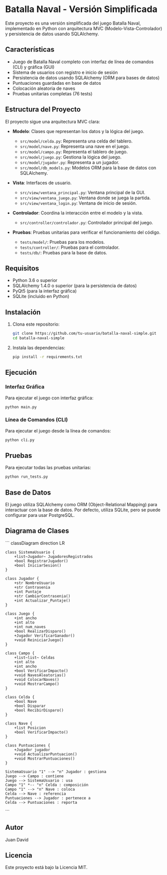 # Batalla Naval - Versión Simplificada

Este proyecto es una versión simplificada del juego Batalla Naval, implementado en Python con arquitectura MVC (Modelo-Vista-Controlador) y persistencia de datos usando SQLAlchemy.

## Características

- Juego de Batalla Naval completo con interfaz de línea de comandos (CLI) y gráfica (GUI)
- Sistema de usuarios con registro e inicio de sesión
- Persistencia de datos usando SQLAlchemy (ORM para bases de datos)
- Puntuaciones guardadas en base de datos
- Colocación aleatoria de naves
- Pruebas unitarias completas (76 tests)

## Estructura del Proyecto

El proyecto sigue una arquitectura MVC clara:

- **Modelo**: Clases que representan los datos y la lógica del juego.
  - `src/model/celda.py`: Representa una celda del tablero.
  - `src/model/nave.py`: Representa una nave en el juego.
  - `src/model/campo.py`: Representa el tablero de juego.
  - `src/model/juego.py`: Gestiona la lógica del juego.
  - `src/model/jugador.py`: Representa a un jugador.
  - `src/model/db_models.py`: Modelos ORM para la base de datos con SQLAlchemy.

- **Vista**: Interfaces de usuario.
  - `src/view/ventana_principal.py`: Ventana principal de la GUI.
  - `src/view/ventana_juego.py`: Ventana donde se juega la partida.
  - `src/view/ventana_login.py`: Ventana de inicio de sesión.

- **Controlador**: Coordina la interacción entre el modelo y la vista.
  - `src/controller/controlador.py`: Controlador principal del juego.

- **Pruebas**: Pruebas unitarias para verificar el funcionamiento del código.
  - `tests/model/`: Pruebas para los modelos.
  - `tests/controller/`: Pruebas para el controlador.
  - `tests/db/`: Pruebas para la base de datos.

## Requisitos

- Python 3.6 o superior
- SQLAlchemy 1.4.0 o superior (para la persistencia de datos)
- PyQt5 (para la interfaz gráfica)
- SQLite (incluido en Python)

## Instalación

1. Clona este repositorio:
   ```bash
   git clone https://github.com/tu-usuario/batalla-naval-simple.git
   cd batalla-naval-simple
   ```

2. Instala las dependencias:
   ```bash
   pip install -r requirements.txt
   ```

## Ejecución

### Interfaz Gráfica

Para ejecutar el juego con interfaz gráfica:

```bash
python main.py
```

### Línea de Comandos (CLI)

Para ejecutar el juego desde la línea de comandos:

```bash
python cli.py
```

## Pruebas

Para ejecutar todas las pruebas unitarias:

```bash
python run_tests.py
```

## Base de Datos

El juego utiliza SQLAlchemy como ORM (Object-Relational Mapping) para interactuar con la base de datos. Por defecto, utiliza SQLite, pero se puede configurar para usar PostgreSQL.

## Diagrama de Clases

\`\`\`
classDiagram
    direction LR

    class SistemaUsuario {
        +list~Jugador~ JugadoresRegistrados
        +bool RegistrarJugador()
        +bool IniciarSesion()
    }

    class Jugador {
        +str NombreUsuario
        +str Contrasenia
        +int Puntaje
        +str CambiarContrasenia()
        +int Actualizar_Puntaje()
    }

    class Juego {
        +int ancho
        +int alto
        +int num_naves
        +bool RealizarDisparo()
        +Jugador VerificarGanador()
        +void ReiniciarJuego()
    }

    class Campo {
        +list~list~ Celdas
        +int alto
        +int ancho
        +bool VerificarImpacto()
        +void NavesAleatorias()
        +void ColocarNaves()
        +void MostrarCampo()
    }

    class Celda {
        +bool Nave
        +bool Disparar
        +bool RecibirDisparo()
    }

    class Nave {
        +list Posicion
        +bool VerificarImpacto()
    }

    class Puntuaciones {
        +Jugador jugador
        +void ActualizarPuntuacion()
        +void MostrarPuntuaciones()
    }

    SistemaUsuario "1" --> "n" Jugador : gestiona
    Juego --> Campo : contiene
    Juego --> SistemaUsuario : usa
    Campo "1" *-- "n" Celda : composición
    Campo "1" --> "n" Nave : coloca
    Celda --> Nave : referencia
    Puntuaciones --> Jugador : pertenece a
    Celda --> Puntuaciones : reporta
\`\`\`

## Autor

Juan David

## Licencia

Este proyecto está bajo la Licencia MIT.
